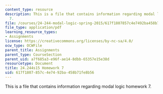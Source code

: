 ```yaml
---
content_type: resource
description: This is a file that contains information regarding modal logic homework
  7.
file: /courses/24-244-modal-logic-spring-2015/617f1807857c4e7492ba458b71fe8b56_MIT24_244S15_Homework7.pdf
file_type: application/pdf
learning_resource_types:
- Assignments
license: https://creativecommons.org/licenses/by-nc-sa/4.0/
ocw_type: OCWFile
parent_title: Assignments
parent_type: CourseSection
parent_uid: a7f685a3-e96f-ae14-8dbb-65357e15e38d
resourcetype: Document
title: 24.244s15 Homework 7
uid: 617f1807-857c-4e74-92ba-458b71fe8b56
---
```

This is a file that contains information regarding modal logic homework 7.